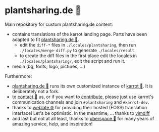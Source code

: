# plantsharing.de 🌱

Main repository for custom plantsharing.de content:

 - contains translations of the karrot landing page. Parts have been adapted to fit [plantsharing.de 🌱](plantsharing.de).
     - edit the ``diff-*`` files in ``./locales/plantsharing``, then run ``./locales/merge-diff.py`` to generate ``./locales/result``.
     - to create the diff files in the first place edit the locales in ``./locales/plantsharing/``, edit the script and run it.
 - media (bg, fonts, logo, pictures, …)


Furthermore:

 - [plantsharing.de 🌱](plantsharing.de) runs its own customized instance of [karrot 🥕](https://github.com/yunity/karrot-frontend/). It is deliberately not a fork.
 - to [contact 💬](https://github.com/yunity/karrot-frontend/blob/02cb0bb01e46d4815a1267a2c1229ec16ff690af/docs/README.md) us, or if you want to [contribute](https://github.com/yunity/karrot-frontend/blob/master/CONTRIBUTE.md), please just use karrot's communication channels and join ``#plantsharing`` and ``#karrot-dev``.
 - thanks to [weblate 🌐](https://weblate.org) for providing their hosted (FOSS) translation interface! Let's be optimistic. In the meantime, … thanks to [vimdiff](https://linux.die.net/man/1/vimdiff)
 - and last but not at all least, thanks to [uberspace 🚀](https://uberspace.de) for many years of amazing service, help, and inspiration!

